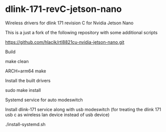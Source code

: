 # dlink-171-revC-jetson-nano
Wireless drivers for dlink 171 revision C for Nvidia Jetson Nano

This is a just a fork of the following repository with some additional scripts

 https://github.com/hlacik/rtl8821cu-nvidia-jetson-nano.git

Build

make clean


ARCH=arm64 make 


Install the built drivers

sudo make install

Systemd service for auto modeswitch

Install dlink-171 service along with usb modeswitch (for treating the dlink 171 usb c as wireless lan device instead of usb device)

./install-systemd.sh
